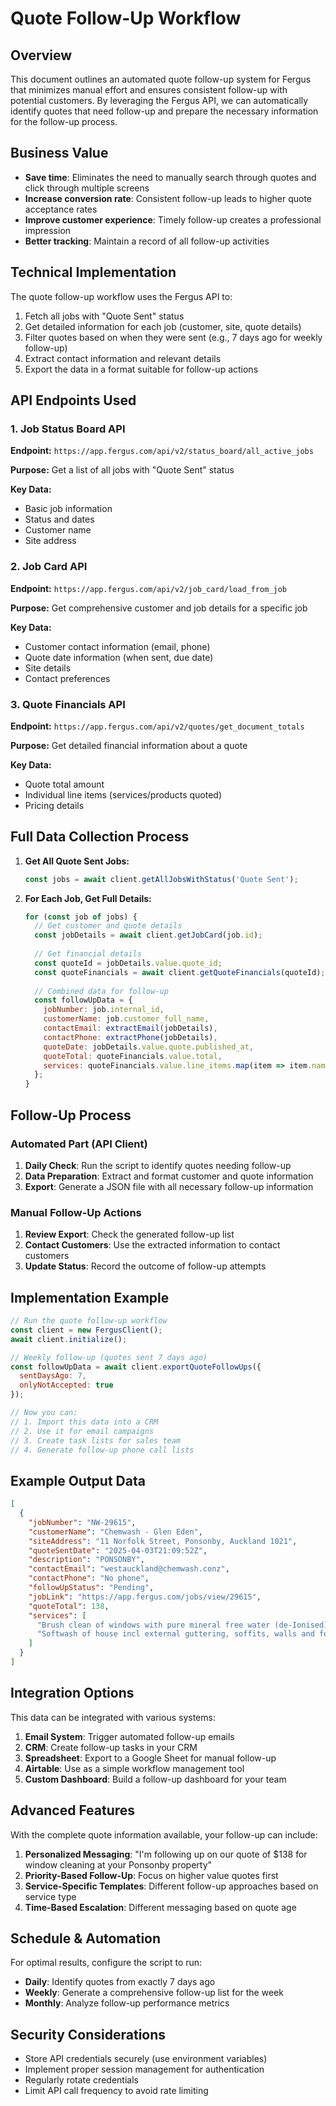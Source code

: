 # Quote Follow-Up Workflow

## Overview

This document outlines an automated quote follow-up system for Fergus that minimizes manual effort and ensures consistent follow-up with potential customers. By leveraging the Fergus API, we can automatically identify quotes that need follow-up and prepare the necessary information for the follow-up process.

## Business Value

- **Save time**: Eliminates the need to manually search through quotes and click through multiple screens
- **Increase conversion rate**: Consistent follow-up leads to higher quote acceptance rates
- **Improve customer experience**: Timely follow-up creates a professional impression
- **Better tracking**: Maintain a record of all follow-up activities

## Technical Implementation

The quote follow-up workflow uses the Fergus API to:

1. Fetch all jobs with "Quote Sent" status
2. Get detailed information for each job (customer, site, quote details)
3. Filter quotes based on when they were sent (e.g., 7 days ago for weekly follow-up)
4. Extract contact information and relevant details
5. Export the data in a format suitable for follow-up actions

## API Endpoints Used

### 1. Job Status Board API
**Endpoint:** `https://app.fergus.com/api/v2/status_board/all_active_jobs`

**Purpose:** Get a list of all jobs with "Quote Sent" status

**Key Data:**
- Basic job information
- Status and dates
- Customer name 
- Site address

### 2. Job Card API
**Endpoint:** `https://app.fergus.com/api/v2/job_card/load_from_job`

**Purpose:** Get comprehensive customer and job details for a specific job

**Key Data:**
- Customer contact information (email, phone)
- Quote date information (when sent, due date)
- Site details
- Contact preferences

### 3. Quote Financials API
**Endpoint:** `https://app.fergus.com/api/v2/quotes/get_document_totals`

**Purpose:** Get detailed financial information about a quote

**Key Data:**
- Quote total amount
- Individual line items (services/products quoted)
- Pricing details

## Full Data Collection Process

1. **Get All Quote Sent Jobs:**
   ```javascript
   const jobs = await client.getAllJobsWithStatus('Quote Sent');
   ```

2. **For Each Job, Get Full Details:**
   ```javascript
   for (const job of jobs) {
     // Get customer and quote details
     const jobDetails = await client.getJobCard(job.id);
     
     // Get financial details
     const quoteId = jobDetails.value.quote_id;
     const quoteFinancials = await client.getQuoteFinancials(quoteId);
     
     // Combined data for follow-up
     const followUpData = {
       jobNumber: job.internal_id,
       customerName: job.customer_full_name,
       contactEmail: extractEmail(jobDetails),
       contactPhone: extractPhone(jobDetails),
       quoteDate: jobDetails.value.quote.published_at,
       quoteTotal: quoteFinancials.value.total,
       services: quoteFinancials.value.line_items.map(item => item.name)
     };
   }
   ```

## Follow-Up Process

### Automated Part (API Client)

1. **Daily Check**: Run the script to identify quotes needing follow-up
2. **Data Preparation**: Extract and format customer and quote information
3. **Export**: Generate a JSON file with all necessary follow-up information

### Manual Follow-Up Actions

1. **Review Export**: Check the generated follow-up list
2. **Contact Customers**: Use the extracted information to contact customers
3. **Update Status**: Record the outcome of follow-up attempts

## Implementation Example

```javascript
// Run the quote follow-up workflow
const client = new FergusClient();
await client.initialize();

// Weekly follow-up (quotes sent 7 days ago)
const followUpData = await client.exportQuoteFollowUps({ 
  sentDaysAgo: 7,
  onlyNotAccepted: true
});

// Now you can:
// 1. Import this data into a CRM
// 2. Use it for email campaigns
// 3. Create task lists for sales team
// 4. Generate follow-up phone call lists
```

## Example Output Data

```json
[
  {
    "jobNumber": "NW-29615",
    "customerName": "Chemwash - Glen Eden",
    "siteAddress": "11 Norfolk Street, Ponsonby, Auckland 1021",
    "quoteSentDate": "2025-04-03T21:09:52Z",
    "description": "PONSONBY",
    "contactEmail": "westauckland@chemwash.conz",
    "contactPhone": "No phone",
    "followUpStatus": "Pending",
    "jobLink": "https://app.fergus.com/jobs/view/29615",
    "quoteTotal": 138,
    "services": [
      "Brush clean of windows with pure mineral free water (de-Ionised) for a spot free finish",
      "Softwash of house incl external guttering, soffits, walls and foundations"
    ]
  }
]
```

## Integration Options

This data can be integrated with various systems:

1. **Email System**: Trigger automated follow-up emails
2. **CRM**: Create follow-up tasks in your CRM
3. **Spreadsheet**: Export to a Google Sheet for manual follow-up
4. **Airtable**: Use as a simple workflow management tool
5. **Custom Dashboard**: Build a follow-up dashboard for your team

## Advanced Features

With the complete quote information available, your follow-up can include:

1. **Personalized Messaging**: "I'm following up on our quote of $138 for window cleaning at your Ponsonby property"
2. **Priority-Based Follow-Up**: Focus on higher value quotes first
3. **Service-Specific Templates**: Different follow-up approaches based on service type
4. **Time-Based Escalation**: Different messaging based on quote age

## Schedule & Automation

For optimal results, configure the script to run:

- **Daily**: Identify quotes from exactly 7 days ago
- **Weekly**: Generate a comprehensive follow-up list for the week
- **Monthly**: Analyze follow-up performance metrics

## Security Considerations

- Store API credentials securely (use environment variables)
- Implement proper session management for authentication
- Regularly rotate credentials
- Limit API call frequency to avoid rate limiting 